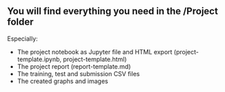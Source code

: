 ## You will find everything you need in the /Project folder

Especially:
- The project notebook as Jupyter file and HTML export (project-template.ipynb, project-template.html)
- The project report (report-template.md)
- The training, test and submission CSV files
- The created graphs and images
